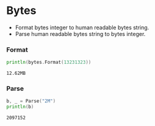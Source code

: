 # Bytes

- Format bytes integer to human readable bytes string.
- Parse human readable bytes string to bytes integer.

### Format

```go
println(bytes.Format(13231323))
```

`12.62MB`

### Parse

```go
b, _ = Parse("2M")
println(b)
```

`2097152`
